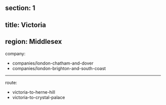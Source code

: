 section: 1
----
title: Victoria
----
region: Middlesex
----
company:
- companies/london-chatham-and-dover
- companies/london-brighton-and-south-coast
----
route:
- victoria-to-herne-hill
- victoria-to-crystal-palace
